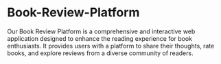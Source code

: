 # Book-Review-Platform
Our Book Review Platform is a comprehensive and interactive web application designed to enhance the reading experience for book enthusiasts. It provides users with a platform to share their thoughts, rate books, and explore reviews from a diverse community of readers. 
